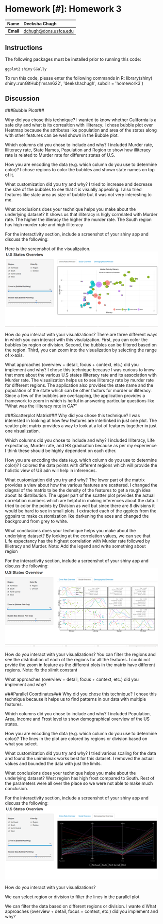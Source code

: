 Homework [#]: Homework 3
==============================

| **Name**  | Deeksha Chugh  |
|----------:|:-------------|
| **Email** | dchugh@dons.usfca.edu |

## Instructions ##

The following packages must be installed prior to running this code:

`ggplot2`
`shiny`
`GGally`

To run this code, please enter the following commands in R:
library(shiny)
shiny::runGitHub('msan622', 'deekshachugh', subdir = 'homework3')

## Discussion ##

###Bubble Plot###

Why did you chose this technique?
I wanted to know whether California is a safe city and what is its correaltion with illiteracy. I chose bubble plot over Heatmap because the attributes like population and area of the states along with other features can be well shown in the Bubble plot. 

Which columns did you chose to include and why?
I included Murder rate, Illiteracy rate, State Names, Population and Region to show how illiteracy rate is related to Murder rate for different states of U.S.

How you are encoding the data (e.g. which column do you use to determine color)?
I chose regions to color the bubbles and shown state names on top of it.

What customization did you try and why?
I tried to increase and decrease the size of the bubbles to see that it is visually appealing. I also tried features like state area as size of bubble but it was not very interesting to me.

What conclusions does your technique helps you make about the underlying dataset?
It shows us that illiteracy is higly correlated with Murder rate. The higher the illieracy the higher the murder rate.
The South region has high murder rate and high illiteracy

For the interactivity section, include a screenshot of your shiny app and discuss the following:

Here is the screenshot of the visualization.
![IMAGE](Technique1.png)

How do you interact with your visualizations?
There are three different ways in which you can interact with this visulaization.
First, you can color the bubbles by region or division. Second, the bubbles can be filtered based on the region.
Third, you can zoom into the visualization by selecting the range of x-axis.

What approaches (overview + detail, focus + context, etc.) did you implement and why?
I chose this technique because I was curious to know that more about the various U.S states illiteracy rate and its association with Murder rate. The visualization helps us to see illiteracy rate by murder rate for different regions. The application also provides the state name and the population of the state which can be other factors for murder or illiteracy. Since a few of the bubbles are overlapping, the application provides a framework to zoom in which is helful in answering particular questions like "What was the illiteracy rate in CA?"


###Scatterplot Matrix###
Why did you chose this technique?
I was interested in looking at how few features are interlinked in just one plot. The scatter plot matrix provides a way to look at a lot of features together in just one visualization. 

Which columns did you chose to include and why?
I included Illiteracy, Life expectancy, Murder rate, and HS graduation because as per my experience I think these should be highly dependent on each other. 

How you are encoding the data (e.g. which column do you use to determine color)?
I colored the data points with different regions which will provide the holistic view of US adn will help in inferences.

What customization did you try and why?
The lower part of the matrix provides a view about how the various features are scattered. I changed the diagnal of the matrix to be the density of the features to get a rough idea about its distribution. The upper part of the scatter plot provides the actual correlation numbers which are helpful in making inferences about the data. I tried to color the points by Division as well but since there are 8 divisions it would be hard to see in small plots. I extracted each of the ggplots from the ggpairs to make customization like darkening the axes and changed the background from grey to white.

What conclusions does your technique helps you make about the underlying dataset?
By looking at the correlation values, we can see that Life expectancy has the highest correlation with Murder rate followed by Illietracy and Murder. 
Note: Add the legend and write something about region


For the interactivity section, include a screenshot of your shiny app and discuss the following:
![IMAGE](Technique2.png)

How do you interact with your visualizations?
You can filter the regions and see the distribution of each of the regions for all the features.
I could not prvide the zoom in feature as the different plots in the matrix have different regions.
Note: fix the xlimit constant

What approaches (overview + detail, focus + context, etc.) did you implement and why?




###Parallel Coordinates###
Why did you chose this technique?
I chose this technique because it helps us to find patterns in our data with multiple features.

Which columns did you chose to include and why?
I included Population, Area, Income and Frost level to show demographical overview of the US states.

How you are encoding the data (e.g. which column do you use to determine color)?
The lines in the plot are colored by regions or division based on what you select.


What customization did you try and why?
I tried various scaling for the data and found the uniminmax works best for this dataset. I removed the actual values and bounded the data with just the limits.

What conclusions does your technique helps you make about the underlying dataset?
West region has high frost compared to South. Rest of the parameters were all over the place so we were not able to make much conclusion.

For the interactivity section, include a screenshot of your shiny app and discuss the following:
![IMAGE](Technique3.png)

How do you interact with your visualizations?

We can select region or division to filter the lines in the parallel plot

We can filter the data based on different regions or division. I wante d
What approaches (overview + detail, focus + context, etc.) did you implement and why?